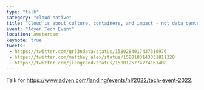 ```yaml
---
type: "talk"
category: "cloud native"
title: "Cloud is about culture, containers, and impact - not data centres"
event: "Adyen Tech Event"
location: Amsterdam
keynote: true
tweets:
 - https://twitter.com/gr33ndata/status/1580284017437310976
 - https://twitter.com/matthey_alex/status/1580183143331811328
 - https://twitter.com/jlengrand/status/1580125774774161408
---
```

Talk for https://www.adyen.com/landing/events/nl/2022/tech-event-2022.